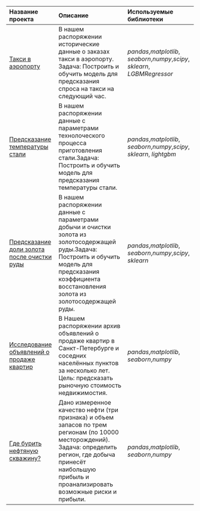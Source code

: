 | Название проекта | Описание | Используемые библиотеки | 
| :---------------------- | :---------------------- | :---------------------- |
| [Такси в аэропорту](taxi_in_airport)| В нашем распоряжении исторические данные о заказах такси в аэропорту. Задача: Построить и обучить модель для предсказания спроса на такси на следующий час.| *pandas*,*matplotlib*, *seaborn*,*numpy*,*scipy*, *sklearn*, *LGBMRegressor* |
| [Предсказание температуры стали](steel_cooking)| В нашем распоряжении данные с параметрами технолоческого процесса приготовления стали.Задача: Построить и обучить модель для предсказания температуры стали.| *pandas*,*matplotlib*, *seaborn*,*numpy*,*scipy*, *sklearn*, *lightgbm* |
| [Предсказание доли золота после очистки руды](gold_recovery)| В нашем распоряжении данные с параметрами добычи и очистки золота из золотосодержащей руды.Задача: Построить и обучить модель для предсказания коэффициента восстановления золота из золотосодержащей руды.| *pandas*,*matplotlib*, *seaborn*,*numpy*,*scipy*, *sklearn*|
| [Исследование объявлений о продаже квартир](cost_of_apartaments)| В Нашем распоряжении архив объявлений о продаже квартир в Санкт-Петербурге и соседних населённых пунктов за несколько лет. Цель: предсказать рыночную стоимость недвижимостия.| *pandas*,*matplotlib*, *seaborn*,*numpy* |
| [Где бурить нефтяную скважину?](where_to_drill_%20a%20_well%3F)| Дано измеренное качество нефти (три признака) и объем запасов по трем регионам (по 10000 месторождений). Задача: определить регион, где добыча принесёт наибольшую прибыль и проанализировать возможные риски и прибыли.| *pandas*,*matplotlib*, *seaborn*,*numpy* |
